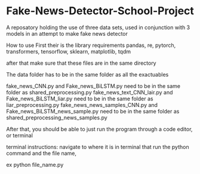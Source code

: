 # Fake-News-Detector-School-Project
A reposatory holding the use of three data sets, used in conjunction with 3 models in an attempt to make fake news detector

How to use
First their is the library requirements
pandas, re, pytorch, transformers, tensorflow, sklearn, matplotlib, tqdm

after that make sure that these files are in the same directory

The data folder has to be in the same folder as all the exactuables

fake_news_CNN.py and Fake_news_BiLSTM.py need to be in the same folder as shared_preprocessing.py
fake_news_text_CNN_lair.py and Fake_news_BiLSTM_liar.py need to be in the same folder as liar_preprocessing.py
fake_news_news_samples_CNN.py and Fake_news_BiLSTM_news_sample.py need to be in the same folder as shared_preprocessing_news_samples.py

After that, you should be able to just run the program through a code editor, or terminal

terminal instructions:
navigate to where it is in terminal that run the python command and the file name,

ex python file_name.py
